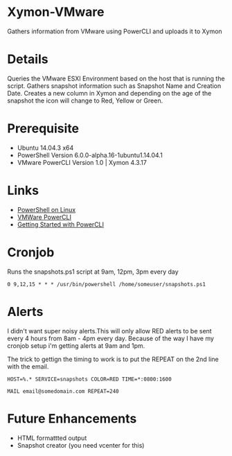 # Xymon-VMware
Gathers information from VMware using PowerCLI and uploads it to Xymon

# Details
Queries the VMware ESXI Environment based on the host that is running the script. Gathers snapshot information such as Snapshot Name and Creation Date. Creates a new column in Xymon and depending on the age of the snapshot the icon will change to Red, Yellow or Green.

# Prerequisite
- Ubuntu 14.04.3 x64 
- PowerShell Version 6.0.0-alpha.16-1ubuntu1.14.04.1
- VMware PowerCLI Version 1.0 | Xymon 4.3.17

# Links
- [PowerShell on Linux](https://github.com/PowerShell/PowerShell/blob/master/docs/installation/linux.md)
- [VMWare PowerCLI](https://labs.vmware.com/flings/powercli-core)
- [Getting Started with PowerCLI](http://www.virten.net/2016/10/getting-started-with-powercli-for-linux-powercli-core/)

# Cronjob
Runs the snapshots.ps1 script at 9am, 12pm, 3pm every day

`0 9,12,15 * * * /usr/bin/powershell /home/someuser/snapshots.ps1`

# Alerts
I didn't want super noisy alerts.This will only allow RED alerts to be sent every 4 hours from 8am - 4pm every day. Because of the way I have my cronjob setup i'm getting alerts at 9am and 1pm.

The trick to gettign the timing to work is to put the REPEAT on the 2nd line with the email.

`HOST=%.* SERVICE=snapshots COLOR=RED TIME=*:0800:1600`

`MAIL email@somedomain.com REPEAT=240`


# Future Enhancements
- HTML formattted output
- Snapshot creator (you need vcenter for this)
